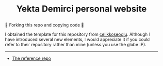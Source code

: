 <h1 align="center">

Yekta Demirci personal website

</h1>

🚨 Forking this repo and copying code 🚨

I obtained the template for this repository from [celikkoseoglu](https://github.com/celikkoseoglu). Although I have introduced several new elements, I would appreciate it if you could refer to their repository rather than mine (unless you use the globe :P).

<hr/>

- [The reference repo](https://github.com/celikkoseoglu/celikk-personal-website-nextjs)